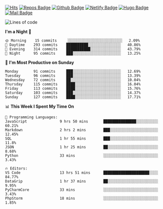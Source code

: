 

[![Hits](https://hits.seeyoufarm.com/api/count/incr/badge.svg?url=https%3A%2F%2Fgithub.com/sangm1n)](https://hits.seeyoufarm.com) 
[![Repos Badge](https://badges.pufler.dev/repos/sangm1n)](https://badges.pufler.dev)
[![Github Badge](http://img.shields.io/badge/-github-black?style=flat-square&logo=github&logoColor=white&link=https:https://github.com/sangm1n/)](https://github.com/sangm1n/)
[![Netlify Badge](https://img.shields.io/badge/-TIL-00C7B7?style=flat-square&logo=Netlify&logoColor=white&link=https://sangminlog.netlify.com)](https://sangminlog.netlify.com)
[![Hugo Badge](https://img.shields.io/badge/-techblog-FF4088?style=flat-square&logo=Hugo&logoColor=white&link=https://sangm1n.github.io)](https://sangm1n.github.io)
[![Mail Badge](http://img.shields.io/badge/-mail-D14836?style=flat-square&logo=Gmail&logoColor=white&link=mailto:dltkd96als@naver.com)](mailto:dltkd96als@naver.com/)

<!--START_SECTION:waka-->
![Lines of code](https://img.shields.io/badge/From%20Hello%20World%20I%27ve%20Written-2.3%20million%20lines%20of%20code-blue)

**I'm a Night 🦉** 

```text
🌞 Morning    15 commits     ░░░░░░░░░░░░░░░░░░░░░░░░░   2.09% 
🌆 Daytime    293 commits    ██████████░░░░░░░░░░░░░░░   40.86% 
🌃 Evening    314 commits    ███████████░░░░░░░░░░░░░░   43.79% 
🌙 Night      95 commits     ███░░░░░░░░░░░░░░░░░░░░░░   13.25%

```
📅 **I'm Most Productive on Sunday** 

```text
Monday       91 commits     ███░░░░░░░░░░░░░░░░░░░░░░   12.69% 
Tuesday      96 commits     ███░░░░░░░░░░░░░░░░░░░░░░   13.39% 
Wednesday    72 commits     ██░░░░░░░░░░░░░░░░░░░░░░░   10.04% 
Thursday     115 commits    ████░░░░░░░░░░░░░░░░░░░░░   16.04% 
Friday       113 commits    ████░░░░░░░░░░░░░░░░░░░░░   15.76% 
Saturday     103 commits    ███░░░░░░░░░░░░░░░░░░░░░░   14.37% 
Sunday       127 commits    ████░░░░░░░░░░░░░░░░░░░░░   17.71%

```


📊 **This Week I Spent My Time On** 

```text
💬 Programming Languages: 
JavaScript               9 hrs 50 mins       ███████████████░░░░░░░░░░   60.21% 
Markdown                 2 hrs 2 mins        ███░░░░░░░░░░░░░░░░░░░░░░   12.45% 
SQL                      1 hr 55 mins        ███░░░░░░░░░░░░░░░░░░░░░░   11.8% 
JSON                     1 hr 25 mins        ██░░░░░░░░░░░░░░░░░░░░░░░   8.68% 
Python                   33 mins             ░░░░░░░░░░░░░░░░░░░░░░░░░   3.43%

🔥 Editors: 
VS Code                  13 hrs 51 mins      █████████████████████░░░░   84.77% 
DataGrip                 1 hr 37 mins        ██░░░░░░░░░░░░░░░░░░░░░░░   9.95% 
PyCharmCore              33 mins             ░░░░░░░░░░░░░░░░░░░░░░░░░   3.43% 
PhpStorm                 18 mins             ░░░░░░░░░░░░░░░░░░░░░░░░░   1.85%

```


<!--END_SECTION:waka-->


<!--
**sangm1n/sangm1n** is a ✨ _special_ ✨ repository because its `README.md` (this file) appears on your GitHub profile.

Here are some ideas to get you started:

- 🔭 I’m currently working on ...
- 🌱 I’m currently learning ...
- 👯 I’m looking to collaborate on ...
- 🤔 I’m looking for help with ...
- 💬 Ask me about ...
- 📫 How to reach me: ...
- 😄 Pronouns: ...
- ⚡ Fun fact: ...

https://shields.io/
-->


